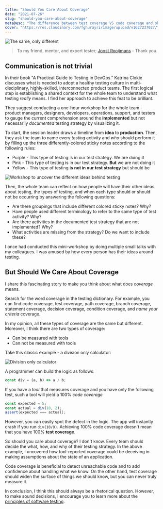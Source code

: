 ```yaml
---
title: "Should You Care About Coverage"
date: "2021-07-26"
slug: "should-you-care-about-coverage"
metaDesc: "The difference between test coverage VS code coverage and should you care."
cover: "https://res.cloudinary.com/fghurayri/image/upload/v1627237027/faisal.sh/should-you-care-about-coverage/reflection.jpg"
---
```


<script context="module">
  export const prerender = true;
</script>

![The same, only different](https://res.cloudinary.com/fghurayri/image/upload/v1627237027/faisal.sh/should-you-care-about-coverage/reflection.jpg)

> To my friend, mentor, and expert tester; [Joost Rooijmans](https://www.linkedin.com/in/rooymans?miniProfileUrn=urn%3Ali%3Afs_miniProfile%3AACoAAAAGH1QBKSBZXXLN1qjJnAdn8X_s5690960&lipi=urn%3Ali%3Apage%3Ad_flagship3_search_srp_all%3BRF90AKZDSGKvr1uvgNNEbQ%3D%3D) - Thank you.

## Communication is not trivial

In their book "A Practical Guide to Testing in DevOps." Katrina Clokie discusses what is needed to adopt a healthy testing culture in multi-disciplinary, highly-skilled, interconnected product teams. The first logical step is establishing a shared context for the whole team to understand what testing _really_ means. I find her approach to achieve this feat to be brilliant.

They suggest conducting a one-hour workshop for the whole team - product managers, designers, developers, operations, support, and testers to gauge the current comprehension around the **implemented** but not necessarily _documented_ testing strategy by visualizing it.

To start, the session leader draws a timeline from **idea** to **production**. Then, they ask the team to name every _testing_ activity and _who_ should perform it by filling up the three differently-colored sticky notes according to the following rules:

- Purple - This type of testing is in our test strategy. We are doing it
- Pink - This type of testing is in our test strategy. **But** we are not doing it
- Yellow - This type of testing **is not in our test strategy** but should be

![Workshop to uncover the different ideas behind testing](https://res.cloudinary.com/fghurayri/image/upload/v1627241366/faisal.sh/should-you-care-about-coverage/workshop.png)

Then, the whole team can reflect on how people will have their other ideas about testing, the types of testing, and when each type should or should not be occurring by answering the following questions:

- Are there groupings that include different colored sticky notes? Why?
- Have people used different terminology to refer to the same type of test activity? Why?
- Are there activities in the documented test strategy that are not implemented? Why?
- What activities are missing from the strategy? Do we want to include these?

I once had conducted this mini-workshop by doing multiple small talks with my colleagues. I was amused by how every person has their ideas around testing.

## But Should We Care About Coverage

I share this fascinating story to make you think about what does _coverage_ means.

Search for the word coverage in the testing dictionary. For example, you can find code coverage, test coverage, path coverage, branch coverage, statement coverage, decision coverage, condition coverage, and _name your criteria_ coverage.

In my opinion, all these types of coverage are the same but different. Moreover, I think there are two types of coverage:

- Can be measured with tools
- Can not be measured with tools

Take this classic example - a division only calculator:

![Division only calculator](https://res.cloudinary.com/fghurayri/image/upload/v1627243777/faisal.sh/should-you-care-about-coverage/division-only-calculator.png)

A programmer can build the logic as follows:

```js
const div = (a, b) => a / b;
```

If you have a _tool_ that measures coverage and you have only the following test, such a tool will yield a 100% _code coverage_

```js
const expected = 5;
const actual = div(10, 2);
assert(expected === actual);
```

However, you can easily spot the defect in the logic. The app will instantly crash if you run `div(10/0)`. Achieving 100% code coverage doesn't mean that you have 100% **test coverage**.

So should you care about coverage? I don't know. Every team should decide the what, how, and why of their testing strategy. In the above example, I uncovered how tool-reported coverage could be deceiving in making assumptions about the state of an application.

Code coverage is beneficial to detect unreachable code and to add confidence about handling what we know. On the other hand, test coverage should widen the surface of things we should know, but you can never truly measure it.

In conclusion, I think this should always be a rhetorical question. However, to make sound decisions, I encourage you to learn more about the [principles of software testing](https://www.guru99.com/software-testing-seven-principles.html).
